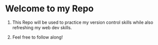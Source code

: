 # Welcome to my Repo

1. This Repo will be used to practice my version control skills while also refreshing my web dev skills.

2. Feel free to follow along!
